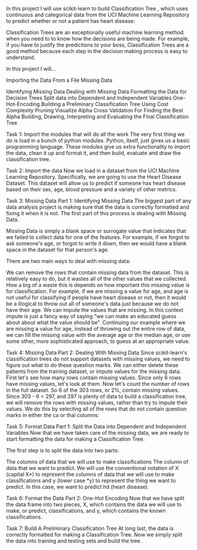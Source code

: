 In this project I will use scikit-learn  to build Classification Tree , which uses continuous and categorical data from the UCI Machine Learning Repository to predict whether or not a patient has heart disease:

Classification Trees are an exceptionally useful machine learning method when you need to to know how the decisions are being made. For example, if you have to justify the predictions to your boss, Classification Trees are a good method because each step in the decision making process is easy to understand.

In this project I will...

Importing the Data From a File Missing Data

Identifying Missing Data Dealing with Missing Data Formatting the Data for Decision Trees Split data into Dependent and Independent Variables One-Hot-Encoding Building a Preliminary Classification Tree Using Cost Complexity Pruning Visualize Alpha Cross Validation For Finding the Best Alpha Building, Drawing, Interpreting and Evaluating the Final Classification Tree

Task 1: Import the modules that will do all the work The very first thing we do is load in a bunch of python modules. Python, itself, just gives us a basic programming language. These modules give us extra functionality to import the data, clean it up and format it, and then build, evaluate and draw the classification tree.

Task 2: Import the data Now we load in a dataset from the UCI Machine Learning Repository. Specifically, we are going to use the Heart Disease Dataset. This dataset will allow us to predict if someone has heart disease based on their sex, age, blood pressure and a variety of other metrics.

Task 3: Missing Data Part 1: Identifying Missing Data The biggest part of any data analysis project is making sure that the data is correctly formatted and fixing it when it is not. The first part of this process is dealing with Missing Data.

Missing Data is simply a blank space or surrogate value that indicates that we failed to collect data for one of the features. For example, if we forgot to ask someone's age, or forgot to write it down, then we would have a blank space in the dataset for that person's age.

There are two main ways to deal with missing data:

We can remove the rows that contain missing data from the dataset. This is relatively easy to do, but it wastes all of the other values that we collected. How a big of a waste this is depends on how important this missing value is for classification. For example, if we are missing a value for age, and age is not useful for classifying if people have heart disease or not, then it would be a illogical to throw out all of someone's data just because we do not have their age. We can impute the values that are missing. In this context impute is just a fancy way of saying "we can make an educated guess about about what the value should be". Continuing our example where we are missing a value for age, instead of throwing out the entire row of data, we can fill the missing value with the average age or the median age, or use some other, more sophisticated approach, to guess at an appropriate value.

Task 4: Missing Data Part 2: Dealing With Missing Data Since scikit-learn's classification trees do not support datasets with missing values, we need to figure out what to do these question marks. We can either delete these patients from the training dataset, or impute values for the missing data. First let's see how many rows contain missing values. Since only 6 rows have missing values, let's look at them. Now let's count the number of rows in the full dataset. So 6 of the 303 rows, or 2%, contain missing values. Since 303 - 6 = 297, and 297 is plenty of data to build a classification tree, we will remove the rows with missing values, rather than try to impute their values. We do this by selecting all of the rows that do not contain question marks in either the ca or thal columns:

Task 5: Format Data Part 1: Split the Data into Dependent and Independent Variables Now that we have taken care of the missing data, we are ready to start formatting the data for making a Classification Tree.

The first step is to split the data into two parts:

The columns of data that we will use to make classifications The column of data that we want to predict. We will use the conventional notation of X (capital X*) to represent the columns of data that we will use to make classifications and y (lower case *y) to represent the thing we want to predict. In this case, we want to predict hd (heart disease).

Task 6: Format the Data Part 2: One-Hot Encoding Now that we have split the data frame into two pieces, X, which contains the data we will use to make, or predict, classifications, and y, which contains the known classifications.

Task 7: Build A Preliminary Classification Tree At long last, the data is correctly formatted for making a Classification Tree. Now we simply split the data into training and testing sets and build the tree.
